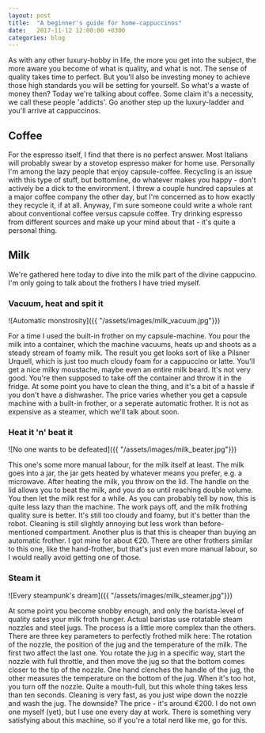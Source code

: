 ```yaml
---
layout: post
title:  "A beginner's guide for home-cappuccinos"
date:   2017-11-12 12:00:00 +0300
categories: blog
---
```

As with any other luxury-hobby in life, the more you get into the subject, the more aware you become of what is quality, and what is not.
The sense of quality takes time to perfect. But you'll also be investing money to achieve those high standards you will be setting for yourself. So what's a waste of money then? Today we're talking about coffee. Some claim it's a necessity, we call these people 'addicts'. Go another step up the luxury-ladder and you'll arrive at cappuccinos.

## Coffee
For the espresso itself, I find that there is no perfect answer. Most Italians will probably swear by a stovetop espresso maker for home use.
Personally I'm among the lazy people that enjoy capsule-coffee. Recycling is an issue with this type of stuff, but bottomline, do whatever makes you happy - don't actively be a dick to the environment. I threw a couple hundred capsules at a major coffee company the other day, but I'm concerned as to how exactly they recycle it, if at all. Anyway, I'm sure someone could write a whole rant about conventional coffee versus capsule coffee. Try drinking espresso from different sources and make up your mind about that - it's quite a personal thing. 

## Milk
We're gathered here today to dive into the milk part of the divine cappucino. I'm only going to talk about the frothers I have tried myself.

### Vacuum, heat and spit it
![Automatic monstrosity]({{ "/assets/images/milk_vacuum.jpg"}})

For a time I used the built-in frother on my capsule-machine. You pour the milk into a container, which the machine vacuums, heats up and shoots as a steady stream of foamy milk. The result you get looks sort of like a Pilsner Urquell, which is just too much cloudy foam for a cappuccino or latte. You'll get a nice milky moustache, maybe even an entire milk beard. It's not very good. You're then supposed to take off the container and throw it in the fridge. At some point you have to clean the thing, and it's a bit of a hassle if you don't have a dishwasher. The price varies whether you get a capsule machine with a built-in frother, or a seperate automatic frother. It is not as expensive as a steamer, which we'll talk about soon.

### Heat it 'n' beat it
![No one wants to be defeated]({{ "/assets/images/milk_beater.jpg"}})

This one's some more manual labour, for the milk itself at least. The milk goes into a jar, the jar gets heated by whatever means you prefer, e.g. a microwave. After heating the milk, you throw on the lid. The handle on the lid allows you to beat the milk, and you do so until reaching double volume. You then let the milk rest for a while. As you can probably tell by now, this is quite less lazy than the machine. The work pays off, and the milk frothing quality sure is better. It's still too cloudy and foamy, but it's better than the robot. Cleaning is still slightly annoying but less work than before-mentioned compartment. Another plus is that this is cheaper than buying an automatic frother. I got mine for about €20. There are other frothers similar to this one, like the hand-frother, but that's just even more manual labour, so I would really avoid getting one of those.

### Steam it
![Every steampunk's dream]({{ "/assets/images/milk_steamer.jpg"}})

At some point you become snobby enough, and only the barista-level of quality sates your milk froth hunger. Actual baristas use rotatable steam nozzles and steel jugs.
The process is a little more complex than the others. There are three key parameters to perfectly frothed milk here: The rotation of the nozzle, the position of the jug and the temperature of the milk. The first two affect the last one. You rotate the jug in a specific way, start the nozzle with full throttle, and then move the jug so that the bottom comes closer to the tip of the nozzle. One hand clenches the handle of the jug, the other measures the temperature on the bottom of the jug. When it's too hot, you turn off the nozzle. Quite a mouth-full, but this whole thing takes less than ten seconds. Cleaning is very fast, as you just wipe down the nozzle and wash the jug. The downside? The price - it's around €200. I do not own one myself (yet), but I use one every day at work. There is something very satisfying about this machine, so if you're a total nerd like me, go for this. 